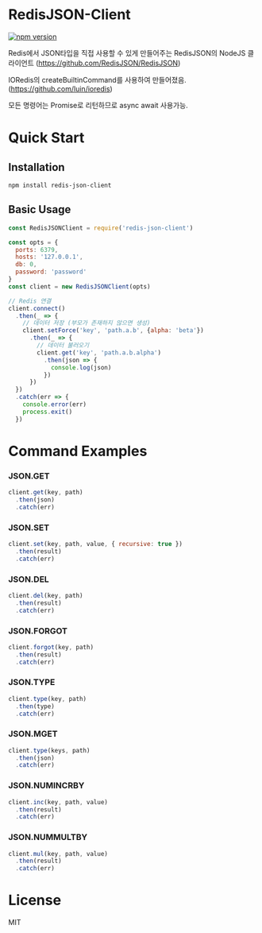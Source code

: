 
# RedisJSON-Client
[![npm version](https://badge.fury.io/js/redis-json-client.svg)](https://badge.fury.io/js/redis-json-client)

Redis에서 JSON타입을 직접 사용할 수 있게 만들어주는 RedisJSON의 NodeJS 클라이언트
(https://github.com/RedisJSON/RedisJSON)

IORedis의 createBuiltinCommand를 사용하여 만들어졌음.
(https://github.com/luin/ioredis)

모든 명령어는 Promise로 리턴하므로 async await 사용가능.

# Quick Start

## Installation
```shell
npm install redis-json-client
```

## Basic Usage
```javascript
const RedisJSONClient = require('redis-json-client')

const opts = {
  ports: 6379,
  hosts: '127.0.0.1',
  db: 0,
  password: 'password'
}
const client = new RedisJSONClient(opts)

// Redis 연결
client.connect()
  .then(_ => {
    // 데이터 저장 (부모가 존재하지 않으면 생성)
    client.setForce('key', 'path.a.b', {alpha: 'beta'})
      .then(_ => {
        // 데이터 불러오기
        client.get('key', 'path.a.b.alpha')
          .then(json => {
            console.log(json)
          })      
      })  
  })
  .catch(err => {
    console.error(err)
    process.exit()  
  })
```

# Command Examples

### JSON.GET
```javascript
client.get(key, path)
  .then(json)
  .catch(err)
```
### JSON.SET
```javascript
client.set(key, path, value, { recursive: true })
  .then(result)
  .catch(err)
```
### JSON.DEL
```javascript
client.del(key, path)
  .then(result)
  .catch(err)
```
### JSON.FORGOT
```javascript
client.forgot(key, path)
  .then(result)
  .catch(err)
```
### JSON.TYPE
```javascript
client.type(key, path)
  .then(type)
  .catch(err)
```
### JSON.MGET
```javascript
client.type(keys, path)
  .then(json)
  .catch(err)
```
### JSON.NUMINCRBY
```javascript
client.inc(key, path, value)
  .then(result)
  .catch(err)
```
### JSON.NUMMULTBY
```javascript
client.mul(key, path, value)
  .then(result)
  .catch(err)
```

# License
MIT